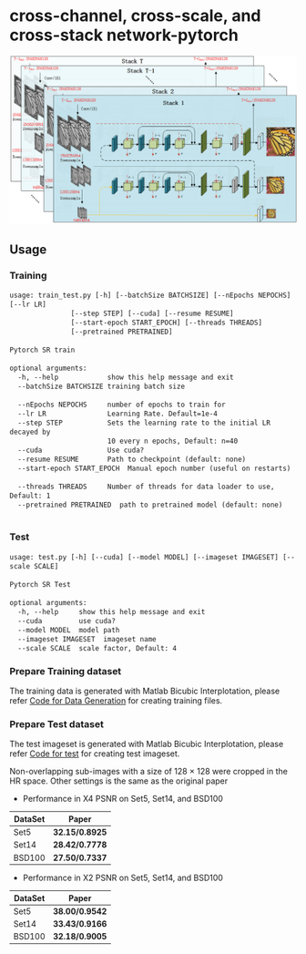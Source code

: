 # cross-channel, cross-scale, and cross-stack network-pytorch
![avatar](network.png)
## Usage
### Training
```
usage: train_test.py [-h] [--batchSize BATCHSIZE] [--nEpochs NEPOCHS] [--lr LR]
               [--step STEP] [--cuda] [--resume RESUME]
               [--start-epoch START_EPOCH] [--threads THREADS]
               [--pretrained PRETRAINED]

Pytorch SR train

optional arguments:
  -h, --help            show this help message and exit
  --batchSize BATCHSIZE training batch size
                        
  --nEpochs NEPOCHS     number of epochs to train for
  --lr LR               Learning Rate. Default=1e-4
  --step STEP           Sets the learning rate to the initial LR decayed by
                        10 every n epochs, Default: n=40
  --cuda                Use cuda?
  --resume RESUME       Path to checkpoint (default: none)
  --start-epoch START_EPOCH  Manual epoch number (useful on restarts)
                        
  --threads THREADS     Number of threads for data loader to use, Default: 1
  --pretrained PRETRAINED  path to pretrained model (default: none)
                        

```
### Test
```
usage: test.py [-h] [--cuda] [--model MODEL] [--imageset IMAGESET] [--scale SCALE]

Pytorch SR Test

optional arguments:
  -h, --help     show this help message and exit
  --cuda         use cuda?
  --model MODEL  model path
  --imageset IMAGESET  imageset name
  --scale SCALE  scale factor, Default: 4
```

### Prepare Training dataset
 The training data is generated with Matlab Bicubic Interplotation, please refer [Code for Data Generation](https://github.com/thinkerww/SR_Version/tree/master/X4Experiment/data) for creating training files.

### Prepare Test dataset
 The test imageset is generated with Matlab Bicubic Interplotation, please refer [Code for test](https://github.com/thinkerww/SR_Version/tree/master/X4Experiment/TestSet) for creating test imageset.
 

 
 Non-overlapping sub-images with a size of 128 × 128 were cropped in the HR space.
 Other settings is the same as the original paper
 
 - Performance in X4 PSNR on Set5, Set14, and BSD100
  
| DataSet   |  Paper      |  
| ------------- |:----------:|
| Set5      | **32.15/0.8925** | 
| Set14     | **28.42/0.7778** |    
| BSD100    | **27.50/0.7337** |  
   
- Performance in X2 PSNR on Set5, Set14, and BSD100

| DataSet   |  Paper      |  
| ------------- |:----------:|
| Set5      | **38.00/0.9542** | 
| Set14     | **33.43/0.9166** |    
| BSD100    | **32.18/0.9005** | 
